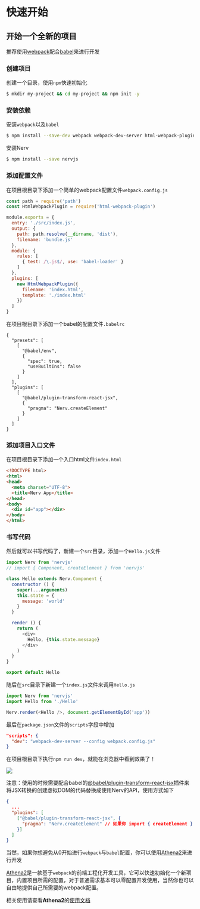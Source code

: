 # 快速开始

## 开始一个全新的项目

推荐使用[webpack](https://webpack.js.org)配合[babel](https://babeljs.io)来进行开发

### 创建项目

创建一个目录，使用`npm`快速初始化

```bash
$ mkdir my-project && cd my-project && npm init -y
```

### 安装依赖

安装`webpack`以及`babel`

```bash
$ npm install --save-dev webpack webpack-dev-server html-webpack-plugin babel-loader@8.0.0-beta.0 @babel/core @babel/preset-env @babel/plugin-transform-react-jsx
```

安装Nerv

```bash
$ npm install --save nervjs
```

### 添加配置文件

在项目根目录下添加一个简单的webpack配置文件`webpack.config.js`

```javascript
const path = require('path')
const HtmlWebpackPlugin = require('html-webpack-plugin')

module.exports = {
  entry: './src/index.js',
  output: {
    path: path.resolve(__dirname, 'dist'),
    filename: 'bundle.js'
  },
  module: {
    rules: [
      { test: /\.js$/, use: 'babel-loader' }
    ]
  },
  plugins: [
    new HtmlWebpackPlugin({
      filename: 'index.html',
      template: './index.html'
    })
  ]
}
```

在项目根目录下添加一个babel的配置文件`.babelrc`

```
{
  "presets": [
    [
      "@babel/env",
      {
        "spec": true,
        "useBuiltIns": false
      }
    ]
  ],
  "plugins": [
    [
      "@babel/plugin-transform-react-jsx",
      {
        "pragma": "Nerv.createElement"
      }
    ]
  ]
}
```

### 添加项目入口文件

在项目根目录下添加一个入口html文件`index.html`

```html
<!DOCTYPE html>
<html>
<head>
  <meta charset="UTF-8">
  <title>Nerv App</title>
</head>
<body>
  <div id="app"></div>
</body>
</html>
```

### 书写代码

然后就可以书写代码了，新建一个`src`目录，添加一个`Hello.js`文件

```javascript
import Nerv from 'nervjs'
// import { Component, createElement } from 'nervjs'

class Hello extends Nerv.Component {
  constructor () {
    super(...arguments)
    this.state = {
      message: 'world'
    }
  }

  render () {
    return (
      <div>
        Hello, {this.state.message}
      </div>
    )
  }
}

export default Hello
```

随后在`src`目录下新建一个`index.js`文件来调用`Hello.js`

```javascript
import Nerv from 'nervjs'
import Hello from './Hello'

Nerv.render(<Hello />, document.getElementById('app'))
```

最后在`package.json`文件的`scripts`字段中增加

```json
"scripts": {
  "dev": "webpack-dev-server --config webpack.config.js"
}
```

在项目根目录下执行`npm run dev`，就能在浏览器中看到效果了！

![](http://storage.360buyimg.com/mtd/home/sample1513845790903.jpg)

注意：使用的时候需要配合babel的[@babel/plugin-transform-react-jsx](https://github.com/babel/babel/tree/master/packages/babel-plugin-transform-react-jsx)插件来将JSX转换的创建虚拟DOM的代码替换成使用Nerv的API，使用方式如下

```json
{
  ...
  "plugins": [
    ["@babel/plugin-transform-react-jsx", {
      "pragma": "Nerv.createElement" // 如果你 import { createElement } from 'nervjs' 的话，那这里设置成 `createElement` 就行了
    }]
  ]
}
```

当然，如果你想避免从0开始进行`webpack`与`babel`配置，你可以使用[Athena2](https://github.com/o2team/athena2)来进行开发

[Athena2](https://github.com/o2team/athena2)是一款基于`webpack`的前端工程化开发工具，它可以快速初始化一个新项目，内置项目所需的配置，对于普通需求基本可以零配置开发使用，当然你也可以自由地提供自己所需要的webpack配置。

相关使用请查看**Athena2**的[使用文档](https://github.com/o2team/athena2)
